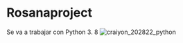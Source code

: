 # Rosanaproject
Se va a trabajar con Python 3. 8
![craiyon_202822_python](https://user-images.githubusercontent.com/98030137/234822776-1ee0d57f-5879-4c31-a204-cc8e84b8e84b.png)
